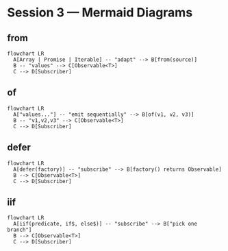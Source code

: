 # Session 3 — Mermaid Diagrams

## from
```mermaid
flowchart LR
  A[Array | Promise | Iterable] -- "adapt" --> B[from(source)]
  B -- "values" --> C[Observable<T>]
  C --> D[Subscriber]
```

## of
```mermaid
flowchart LR
  A["values..."] -- "emit sequentially" --> B[of(v1, v2, v3)]
  B -- "v1,v2,v3" --> C[Observable<T>]
  C --> D[Subscriber]
```

## defer
```mermaid
flowchart LR
  A[defer(factory)] -- "subscribe" --> B[factory() returns Observable]
  B --> C[Observable<T>]
  C --> D[Subscriber]
```

## iif
```mermaid
flowchart LR
  A[iif(predicate, if$, else$)] -- "subscribe" --> B["pick one branch"]
  B --> C[Observable<T>]
  C --> D[Subscriber]
```
